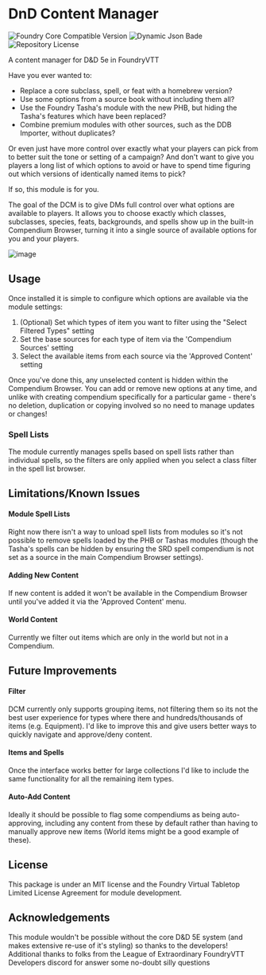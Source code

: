 # DnD Content Manager
![Foundry Core Compatible Version](https://img.shields.io/badge/dynamic/json.svg?url=https%3A%2F%2Fraw.githubusercontent.com%2Fjennis0%2Fdcm%2Fmain%2Fmodule.json&label=Foundry%20Version&query=$.compatibility.verified&colorB=orange)
![Dynamic Json Bade](https://img.shields.io/badge/dynamic/json?url=https%3A%2F%2Fraw.githubusercontent.com%2Fjennis0%2Fdcm%2Fmain%2Fmodule.json&query=$.relationships.systems%5B%3A1%5D.compatibility.minimum&label=DnD%205e%20Core%20Version&color=orange)
![Repository License](https://img.shields.io/github/license/jennis0/dcm)

A content manager for D&amp;D 5e in FoundryVTT


Have you ever wanted to:
- Replace a core subclass, spell, or feat with a homebrew version?
- Use some options from a source book without including them all?
- Use the Foundry Tasha's module with the new PHB, but hiding the Tasha's features which have been replaced?
- Combine premium modules with other sources, such as the DDB Importer, without duplicates?
  
Or even just have more control over exactly what your players can pick from to better suit the tone or setting of a campaign? And don't want to give you players a long list of which options to avoid or have to spend time figuring out which versions of identically named items to pick?

If so, this module is for you.

The goal of the DCM is to give DMs full control over what options are available to players. It allows you to choose exactly which classes, subclasses, species, feats, backgrounds, and spells show up in the built-in Compendium Browser, turning it into a single source of available options for you and your players.

![image](https://github.com/user-attachments/assets/1260a17d-0241-4dd3-a7b4-4cf73f512c7a)

## Usage
Once installed it is simple to configure which options are available via the module settings:
1. (Optional) Set which types of item you want to filter using the "Select Filtered Types" setting
2. Set the base sources for each type of item via the 'Compendium Sources' setting
3. Select the available items from each source via the 'Approved Content' setting

Once you've done this, any unselected content is hidden within the Compendium Browser. You can add or remove new options at any time, and unlike with creating compendium specifically for a particular game - there's no deletion, duplication or copying involved so no need to manage updates or changes!

### Spell Lists
The module currently manages spells based on spell lists rather than individual spells, so the filters are only applied when you select a class filter in the spell list browser. 

## Limitations/Known Issues

#### Module Spell Lists
Right now there isn't a way to unload spell lists from modules so it's not possible to remove spells loaded by the PHB or Tashas modules (though the Tasha's spells can be hidden by ensuring the SRD spell compendium is not set as a source in the main Compendium Browser settings).

#### Adding New Content
If new content is added it won't be available in the Compendium Browser until you've added it via the 'Approved Content' menu.

#### World Content
Currently we filter out items which are only in the world but not in a Compendium. 

## Future Improvements

#### Filter
DCM currently only supports grouping items, not filtering them so its not the best user experience for types where there and hundreds/thousands of items (e.g. Equipment). I'd like to improve this and give users better ways to quickly navigate and approve/deny content.

#### Items and Spells
Once the interface works better for large collections I'd like to include the same functionality for all the remaining item types.

#### Auto-Add Content
Ideally it should be possible to flag some compendiums as being auto-approving, including any content from these by default rather than having to manually approve new items (World items might be a good example of these). 

## License
This package is under an MIT license and the Foundry Virtual Tabletop Limited License Agreement for module development.

## Acknowledgements
This module wouldn't be possible without the core D&D 5E system (and makes extensive re-use of it's styling) so thanks to the developers!
Additional thanks to folks from the League of Extraordinary FoundryVTT Developers discord for answer some no-doubt silly questions
